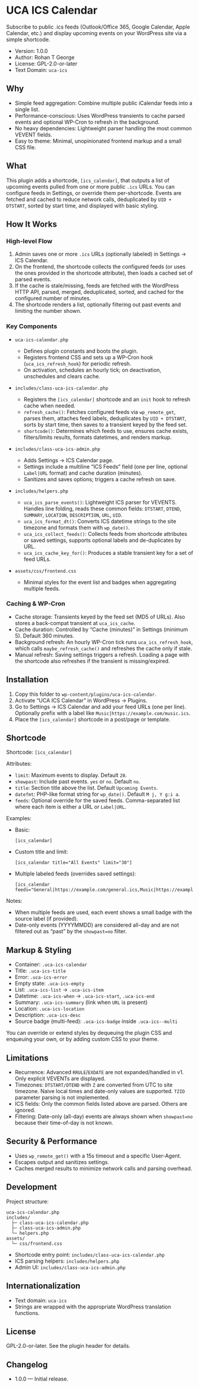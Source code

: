 # UCA ICS Calendar

Subscribe to public .ics feeds (Outlook/Office 365, Google Calendar, Apple Calendar, etc.) and display upcoming events on your WordPress site via a simple shortcode.

- Version: 1.0.0
- Author: Rohan T George
- License: GPL-2.0-or-later
- Text Domain: `uca-ics`

## Why

- Simple feed aggregation: Combine multiple public iCalendar feeds into a single list.
- Performance-conscious: Uses WordPress transients to cache parsed events and optional WP-Cron to refresh in the background.
- No heavy dependencies: Lightweight parser handling the most common VEVENT fields.
- Easy to theme: Minimal, unopinionated frontend markup and a small CSS file.

## What

This plugin adds a shortcode, `[ics_calendar]`, that outputs a list of upcoming events pulled from one or more public `.ics` URLs. You can configure feeds in Settings, or override them per-shortcode. Events are fetched and cached to reduce network calls, deduplicated by `UID + DTSTART`, sorted by start time, and displayed with basic styling.

## How It Works

### High-level Flow

1. Admin saves one or more `.ics` URLs (optionally labeled) in Settings → ICS Calendar.
2. On the frontend, the shortcode collects the configured feeds (or uses the ones provided in the shortcode attribute), then loads a cached set of parsed events.
3. If the cache is stale/missing, feeds are fetched with the WordPress HTTP API, parsed, merged, deduplicated, sorted, and cached for the configured number of minutes.
4. The shortcode renders a list, optionally filtering out past events and limiting the number shown.

### Key Components

- `uca-ics-calendar.php`
  - Defines plugin constants and boots the plugin.
  - Registers frontend CSS and sets up a WP-Cron hook (`uca_ics_refresh_hook`) for periodic refresh.
  - On activation, schedules an hourly tick; on deactivation, unschedules and clears cache.

- `includes/class-uca-ics-calendar.php`
  - Registers the `[ics_calendar]` shortcode and an `init` hook to refresh cache when needed.
  - `refresh_cache()`: Fetches configured feeds via `wp_remote_get`, parses them, attaches feed labels, deduplicates by `UID + DTSTART`, sorts by start time, then saves to a transient keyed by the feed set.
  - `shortcode()`: Determines which feeds to use, ensures cache exists, filters/limits results, formats datetimes, and renders markup.

- `includes/class-uca-ics-admin.php`
  - Adds Settings → ICS Calendar page.
  - Settings include a multiline “ICS Feeds” field (one per line, optional `Label|URL` format) and cache duration (minutes).
  - Sanitizes and saves options; triggers a cache refresh on save.

- `includes/helpers.php`
  - `uca_ics_parse_events()`: Lightweight ICS parser for VEVENTS. Handles line folding, reads these common fields: `DTSTART`, `DTEND`, `SUMMARY`, `LOCATION`, `DESCRIPTION`, `URL`, `UID`.
  - `uca_ics_format_dt()`: Converts ICS datetime strings to the site timezone and formats them with `wp_date()`.
  - `uca_ics_collect_feeds()`: Collects feeds from shortcode attributes or saved settings, supports optional labels and de-duplicates by URL.
  - `uca_ics_cache_key_for()`: Produces a stable transient key for a set of feed URLs.

- `assets/css/frontend.css`
  - Minimal styles for the event list and badges when aggregating multiple feeds.

### Caching & WP‑Cron

- Cache storage: Transients keyed by the feed set (MD5 of URLs). Also stores a back-compat transient at `uca_ics_cache`.
- Cache duration: Controlled by “Cache (minutes)” in Settings (minimum 5). Default 360 minutes.
- Background refresh: An hourly WP-Cron tick runs `uca_ics_refresh_hook`, which calls `maybe_refresh_cache()` and refreshes the cache only if stale.
- Manual refresh: Saving settings triggers a refresh. Loading a page with the shortcode also refreshes if the transient is missing/expired.

## Installation

1. Copy this folder to `wp-content/plugins/uca-ics-calendar`.
2. Activate “UCA ICS Calendar” in WordPress → Plugins.
3. Go to Settings → ICS Calendar and add your feed URLs (one per line). Optionally prefix with a label like `Music|https://example.com/music.ics`.
4. Place the `[ics_calendar]` shortcode in a post/page or template.

## Shortcode

Shortcode: `[ics_calendar]`

Attributes:
- `limit`: Maximum events to display. Default `20`.
- `showpast`: Include past events. `yes` or `no`. Default `no`.
- `title`: Section title above the list. Default `Upcoming Events`.
- `datefmt`: PHP-like format string for `wp_date()`. Default `M j, Y g:i a`.
- `feeds`: Optional override for the saved feeds. Comma-separated list where each item is either a URL or `Label|URL`.

Examples:

- Basic:
  
  ```text
  [ics_calendar]
  ```

- Custom title and limit:
  
  ```text
  [ics_calendar title="All Events" limit="30"]
  ```

- Multiple labeled feeds (overrides saved settings):
  
  ```text
  [ics_calendar feeds="General|https://example.com/general.ics,Music|https://example.com/music.ics,Cafeteria|https://example.com/cafe.ics"]
  ```

Notes:
- When multiple feeds are used, each event shows a small badge with the source label (if provided).
- Date-only events (YYYYMMDD) are considered all-day and are not filtered out as “past” by the `showpast=no` filter.

## Markup & Styling

- Container: `.uca-ics-calendar`
- Title: `.uca-ics-title`
- Error: `.uca-ics-error`
- Empty state: `.uca-ics-empty`
- List: `.uca-ics-list` → `.uca-ics-item`
- Datetime: `.uca-ics-when` → `.uca-ics-start`, `.uca-ics-end`
- Summary: `.uca-ics-summary` (link when `URL` is present)
- Location: `.uca-ics-location`
- Description: `.uca-ics-desc`
- Source badge (multi-feed): `.uca-ics-badge` inside `.uca-ics--multi`

You can override or extend styles by dequeuing the plugin CSS and enqueuing your own, or by adding custom CSS to your theme.

## Limitations

- Recurrence: Advanced `RRULE`/`EXDATE` are not expanded/handled in v1. Only explicit VEVENTs are displayed.
- Timezones: `DTSTART/DTEND` with `Z` are converted from UTC to site timezone. Naive local times and date-only values are supported. `TZID` parameter parsing is not implemented.
- ICS fields: Only the common fields listed above are parsed. Others are ignored.
- Filtering: Date-only (all-day) events are always shown when `showpast=no` because their time-of-day is not known.

## Security & Performance

- Uses `wp_remote_get()` with a 15s timeout and a specific User-Agent.
- Escapes output and sanitizes settings.
- Caches merged results to minimize network calls and parsing overhead.

## Development

Project structure:

```
uca-ics-calendar.php
includes/
  ├─ class-uca-ics-calendar.php
  ├─ class-uca-ics-admin.php
  └─ helpers.php
assets/
  └─ css/frontend.css
```

- Shortcode entry point: `includes/class-uca-ics-calendar.php`
- ICS parsing helpers: `includes/helpers.php`
- Admin UI: `includes/class-uca-ics-admin.php`

## Internationalization

- Text domain: `uca-ics`
- Strings are wrapped with the appropriate WordPress translation functions.

## License

GPL-2.0-or-later. See the plugin header for details.

## Changelog

- 1.0.0 — Initial release.

